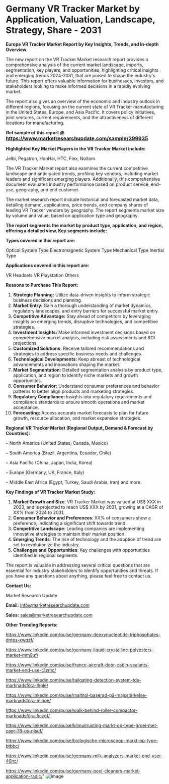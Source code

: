 # Germany VR Tracker Market by Application, Valuation, Landscape, Strategy, Share - 2031

<strong>Europe VR Tracker Market Report by Key Insights, Trends, and In-depth Overview</strong>

The new report on the VR Tracker Market research report provides a comprehensive analysis of the current market landscape, imports, segmentation, key players, and opportunities, highlighting critical insights and emerging trends 2024-2031,</strong> that are poised to shape the industry's future. This report offers valuable information for businesses, investors, and stakeholders looking to make informed decisions in a rapidly evolving market.

The report also gives an overview of the economic and industry outlook in different regions, focusing on the current state of VR Tracker manufacturing in the United States, Europe, and Asia Pacific. It covers policy initiatives, joint ventures, current requirements, and the attractiveness of different locations for manufacturing.

<strong>Get sample of this report @ <a href=https://www.marketresearchupdate.com/sample/399935><font size=3 color=#0000ff>https://www.marketresearchupdate.com/sample/399935</font></a></strong>

<strong>Highlighted Key Market Players in the VR Tracker Market include:</strong>

Jelbi, Pegatron, HonHai, HTC, Flex, Noitom

The VR Tracker Market report also examines the current competitive landscape and anticipated trends, profiling key vendors, including market leaders and significant emerging players. Additionally, this comprehensive document evaluates industry performance based on product service, end-use, geography, and end customer.

The market research report include historical and forecasted market data, detailing demand, applications, price trends, and company shares of leading VR Tracker vendors by geography. The report segments market size by volume and value, based on application type and geography.

<strong>The report segments the market by product type, application, and region, offering a detailed view. Key segments include:</strong>

<strong>Types covered in this report are:</strong>

Optical System Type
Electromagnetic System Type
Mechanical Type
Inertial Type

<strong>Applications covered in this report are:</strong>

VR Headsets
VR Playstation
Others

<strong>Reasons to Purchase This Report:</strong>
<ol>
  <li><strong>Strategic Planning:</strong> Utilize data-driven insights to inform strategic business decisions and planning.</li>
  <li><strong>Market Entry:</strong> Gain a thorough understanding of market dynamics, regulatory landscapes, and entry barriers for successful market entry.</li>
  <li><strong>Competitive Advantage:</strong> Stay ahead of competitors by leveraging insights on emerging trends, disruptive technologies, and competitive strategies.</li>
  <li><strong>Investment Insights:</strong> Make informed investment decisions based on comprehensive market analysis, including risk assessments and ROI projections.</li>
  <li><strong>Customized Solutions:</strong> Receive tailored recommendations and strategies to address specific business needs and challenges.</li>
  <li><strong>Technological Developments:</strong> Keep abreast of technological advancements and innovations shaping the market.</li>
  <li><strong>Market Segmentation:</strong> Detailed segmentation analysis by product type, application, and region to identify niche markets and growth opportunities.</li>
  <li><strong>Consumer Behavior:</strong> Understand consumer preferences and behavior patterns to better align products and marketing strategies.</li>
  <li><strong>Regulatory Compliance:</strong> Insights into regulatory requirements and compliance standards to ensure smooth operations and market acceptance.</li>
  <li><strong>Forecasting:</strong> Access accurate market forecasts to plan for future growth, resource allocation, and market expansion strategies.</li>
</ol>

<strong>Regional VR Tracker Market (Regional Output, Demand &amp; Forecast by Countries):</strong>

‣ North America (United States, Canada, Mexico)

‣ South America (Brazil, Argentina, Ecuador, Chile)

‣ Asia Pacific (China, Japan, India, Korea)

‣ Europe (Germany, UK, France, Italy)

‣ Middle East Africa (Egypt, Turkey, Saudi Arabia, Iran) and more.

<strong>Key Findings of VR Tracker Market Study:</strong>
<ol>
  <li><strong>Market Growth and Size</strong>: VR Tracker Market was valued at US$ XXX in 2023, and is projected to reach US$ XXX by 2031, growing at a CAGR of XX% from 2024 to 2031.</li>
  <li><strong>Consumer Behavior and Preferences</strong>: XX% of consumers show a preference, indicating a significant shift towards trend.</li>
  <li><strong>Competitive Landscape</strong>: Leading companies are implementing innovative strategies to maintain their market position.</li>
  <li><strong>Emerging Trends</strong>: The rise of technology and the adoption of trend are set to revolutionize the industry.</li>
  <li><strong>Challenges and Opportunities</strong>: Key challenges with opportunities identified in regional segments.</li>
</ol>

The report is valuable in addressing several critical questions that are essential for industry stakeholders to identify opportunities and threats. If you have any questions about anything, please feel free to contact us.

<strong>Contact Us:</strong>

Market Research Update

<strong>Email:</strong> info@marketresearchupdate.com

<strong>Sales:</strong> sales@marketresearchupdate.com

<strong>Other Trending Reports:</strong>

<a href=https://www.linkedin.com/pulse/germany-deoxynucleotide-triphosphates-dntps-xwqzf/>https://www.linkedin.com/pulse/germany-deoxynucleotide-triphosphates-dntps-xwqzf/</a>

<a href=https://www.linkedin.com/pulse/germany-liquid-crystalline-polyesters-market-mm9uf/>https://www.linkedin.com/pulse/germany-liquid-crystalline-polyesters-market-mm9uf/</a>

<a href=https://www.linkedin.com/pulse/france-aircraft-door-cabin-sealants-market-end-use-t3zmc/>https://www.linkedin.com/pulse/france-aircraft-door-cabin-sealants-market-end-use-t3zmc/</a>

<a href=https://www.linkedin.com/pulse/tailgating-detection-system-tds-marknadsföra-lhple/>https://www.linkedin.com/pulse/tailgating-detection-system-tds-marknadsföra-lhple/</a>

<a href=https://www.linkedin.com/pulse/maltitol-baserad-på-majsstärkelse-marknadsföra-mihoe/>https://www.linkedin.com/pulse/maltitol-baserad-på-majsstärkelse-marknadsföra-mihoe/</a>

<a href=https://www.linkedin.com/pulse/walk-behind-roller-compactor-marknadsföra-5czof/>https://www.linkedin.com/pulse/walk-behind-roller-compactor-marknadsföra-5czof/</a>

<a href=https://www.linkedin.com/pulse/klimuitrusting-markt-op-type-groei-met-cagr-78-us-nisuf/>https://www.linkedin.com/pulse/klimuitrusting-markt-op-type-groei-met-cagr-78-us-nisuf/</a>

<a href=https://www.linkedin.com/pulse/biologische-microscoop-markt-op-type-btbbc/>https://www.linkedin.com/pulse/biologische-microscoop-markt-op-type-btbbc/</a>

<a href=https://www.linkedin.com/pulse/germany-milk-analyzers-market-end-user-46ltc/>https://www.linkedin.com/pulse/germany-milk-analyzers-market-end-user-46ltc/</a>

<a href=https://www.linkedin.com/pulse/germany-pool-cleaners-market-application-radjc/>https://www.linkedin.com/pulse/germany-pool-cleaners-market-application-radjc/</a>"
![image](https://github.com/user-attachments/assets/77455cd8-af6a-492a-8dd5-1ea3e46766aa)
